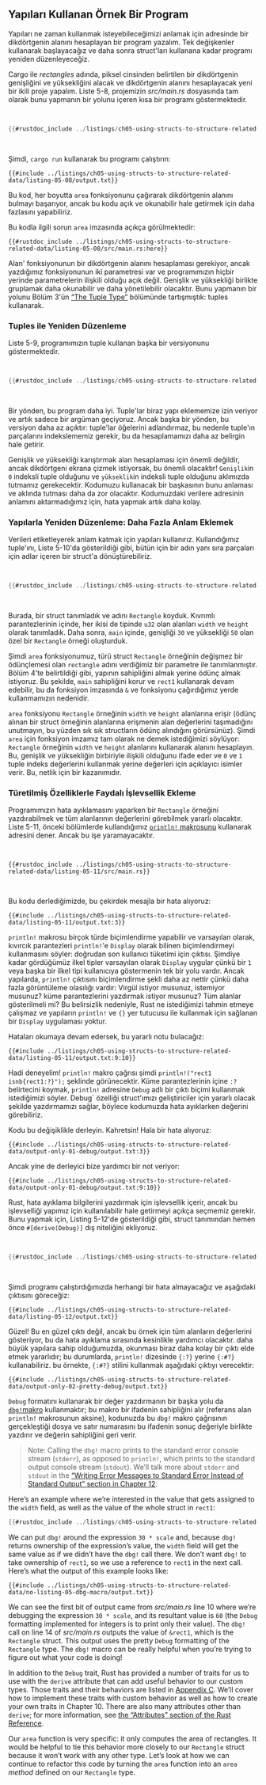## Yapıları Kullanan Örnek Bir Program

Yapıları ne zaman kullanmak isteyebileceğimizi anlamak için
adresinde bir dikdörtgenin alanını hesaplayan bir program yazalım. Tek değişkenler kullanarak başlayacağız ve
daha sonra struct'ları kullanana kadar programı yeniden düzenleyeceğiz.

Cargo ile _rectangles_ adında,
piksel cinsinden belirtilen bir dikdörtgenin genişliğini ve yüksekliğini alacak ve dikdörtgenin alanını
hesaplayacak yeni bir ikili proje yapalım. Liste 5-8, projemizin _src/main.rs_ dosyasında
tam olarak bunu yapmanın bir yolunu içeren kısa bir programı göstermektedir.

<Listing number="5-8" file-name="src/main.rs" caption="Calculating the area of a rectangle specified by separate width and height variables">

```rust
{{#rustdoc_include ../listings/ch05-using-structs-to-structure-related-data/listing-05-08/src/main.rs:all}}
```

</Listing>

Şimdi, `cargo run` kullanarak bu programı çalıştırın:

```console
{{#include ../listings/ch05-using-structs-to-structure-related-data/listing-05-08/output.txt}}
```

Bu kod, her boyutta
`area` fonksiyonunu çağırarak dikdörtgenin alanını bulmayı başarıyor, ancak bu kodu açık
ve okunabilir hale getirmek için daha fazlasını yapabiliriz.

Bu kodla ilgili sorun `area` imzasında açıkça görülmektedir:

```rust,ignore
{{#rustdoc_include ../listings/ch05-using-structs-to-structure-related-data/listing-05-08/src/main.rs:here}}
```

Alan' fonksiyonunun bir dikdörtgenin alanını hesaplaması gerekiyor, ancak yazdığımız
fonksiyonunun iki parametresi var ve
programımızın hiçbir yerinde parametrelerin ilişkili olduğu açık değil. Genişlik ve yüksekliği birlikte gruplamak daha okunabilir ve daha
yönetilebilir olacaktır. Bunu yapmanın bir yolunu
Bölüm 3'ün [“The Tuple Type”][the-tuple-type]<!-- ignore -->
bölümünde tartışmıştık: tuples kullanarak.

### Tuples ile Yeniden Düzenleme

Liste 5-9, programımızın tuple kullanan başka bir versiyonunu göstermektedir.

<Listing number="5-9" file-name="src/main.rs" caption="Specifying the width and height of the rectangle with a tuple">

```rust
{{#rustdoc_include ../listings/ch05-using-structs-to-structure-related-data/listing-05-09/src/main.rs}}
```

</Listing>

Bir yönden, bu program daha iyi. Tuple'lar biraz yapı eklememize izin veriyor ve
artık sadece bir argüman geçiyoruz. Ancak başka bir yönden, bu versiyon daha az
açıktır: tuple'lar öğelerini adlandırmaz, bu nedenle
tuple'ın parçalarını indekslememiz gerekir, bu da hesaplamamızı daha az belirgin hale getirir.

Genişlik ve yüksekliği karıştırmak alan hesaplaması için önemli değildir, ancak
dikdörtgeni ekrana çizmek istiyorsak, bu önemli olacaktır! `Genişlik`in `0` indeksli tuple olduğunu ve `yükseklik`in
indeksli tuple olduğunu
aklımızda tutmamız gerekecektir. Kodumuzu kullanacak bir başkasının bunu anlaması ve
aklında tutması daha da zor olacaktır. Kodumuzdaki verilere
adresinin anlamını aktarmadığımız için, hata yapmak artık daha kolay.

### Yapılarla Yeniden Düzenleme: Daha Fazla Anlam Eklemek

Verileri etiketleyerek anlam katmak için yapıları kullanırız. Kullandığımız
tuple'ını, Liste 5-10'da gösterildiği gibi, bütün için bir adın yanı sıra
parçaları için adlar içeren bir struct'a dönüştürebiliriz.

<Listing number="5-10" file-name="src/main.rs" caption="Defining a `Rectangle` struct">

```rust
{{#rustdoc_include ../listings/ch05-using-structs-to-structure-related-data/listing-05-10/src/main.rs}}
```

</Listing>

Burada, bir struct tanımladık ve adını `Rectangle` koyduk. Kıvrımlı
parantezlerinin içinde, her ikisi de
tipinde `u32` olan alanları `width` ve `height` olarak tanımladık. Daha sonra, `main` içinde, genişliği `30` ve yüksekliği `50` olan özel bir `Rectangle`
örneği oluşturduk.

Şimdi `area` fonksiyonumuz, türü struct `Rectangle`
örneğinin değişmez bir ödünçlemesi olan
`rectangle` adını verdiğimiz bir parametre ile tanımlanmıştır. Bölüm 4'te belirtildiği gibi, yapının sahipliğini
almak yerine ödünç almak istiyoruz. Bu şekilde, `main` sahipliğini korur ve
`rect1` kullanarak devam edebilir, bu da fonksiyon imzasında `&` ve fonksiyonu çağırdığımız yerde
kullanmamızın nedenidir.

`area` fonksiyonu `Rectangle`
örneğinin `width` ve `height` alanlarına erişir (ödünç alınan bir struct örneğinin alanlarına erişmenin
alan değerlerini taşımadığını unutmayın, bu yüzden sık sık structların ödünç alındığını görürsünüz). Şimdi `area` için
fonksiyon imzamız tam olarak ne demek istediğimizi söylüyor: `Rectangle` örneğinin `width` ve `height` alanlarını kullanarak
alanını hesaplayın. Bu,
genişlik ve yüksekliğin birbiriyle ilişkili olduğunu ifade eder ve `0` ve `1` tuple indeks değerlerini kullanmak yerine değerleri
için açıklayıcı isimler verir. Bu, netlik için bir
kazanımıdır.

### Türetilmiş Özelliklerle Faydalı İşlevsellik Ekleme

Programımızın hata ayıklamasını yaparken
bir `Rectangle` örneğini yazdırabilmek ve tüm alanlarının değerlerini görebilmek yararlı olacaktır. Liste 5-11,
önceki bölümlerde kullandığımız [`println!` makrosunu][println]<!-- ignore --> kullanarak
adresini dener. Ancak bu işe yaramayacaktır.

<Listing number="5-11" file-name="src/main.rs" caption="Attempting to print a `Rectangle` instance">

```rust,ignore,does_not_compile
{{#rustdoc_include ../listings/ch05-using-structs-to-structure-related-data/listing-05-11/src/main.rs}}
```

</Listing>

Bu kodu derlediğimizde, bu çekirdek mesajla bir hata alıyoruz:

```text
{{#include ../listings/ch05-using-structs-to-structure-related-data/listing-05-11/output.txt:3}}
```

`println!` makrosu birçok türde biçimlendirme yapabilir ve varsayılan olarak, kıvırcık
parantezleri `println!`'e `Display` olarak bilinen biçimlendirmeyi kullanmasını söyler: doğrudan son kullanıcı tüketimi için
çıktısı. Şimdiye kadar gördüğümüz ilkel tipler
varsayılan olarak `Display` uygular çünkü
bir `1` veya başka bir ilkel tipi kullanıcıya göstermenin tek bir yolu vardır. Ancak yapılarda,
`println!` çıktısını biçimlendirme şekli daha az nettir çünkü daha fazla
görüntüleme olasılığı vardır: Virgül istiyor musunuz, istemiyor musunuz? küme parantezlerini yazdırmak istiyor musunuz? Tüm alanlar gösterilmeli mi? Bu belirsizlik nedeniyle, Rust
ne istediğimizi tahmin etmeye çalışmaz ve yapıların `println!` ve `{}` yer tutucusu ile kullanmak için sağlanan bir
`Display` uygulaması yoktur.

Hataları okumaya devam edersek, bu yararlı notu bulacağız:

```text
{{#include ../listings/ch05-using-structs-to-structure-related-data/listing-05-11/output.txt:9:10}}
```

Hadi deneyelim! `println!` makro çağrısı şimdi `println!("rect1 isnb{rect1:?}");` şeklinde görünecektir. Küme parantezlerinin içine `:?` belirtecini koymak,
`println!` adresine `Debug` adlı bir çıktı biçimi kullanmak istediğimizi söyler. Debug` özelliği
struct'ımızı geliştiriciler için yararlı olacak şekilde yazdırmamızı sağlar, böylece kodumuzda hata ayıklarken değerini
görebiliriz.

Kodu bu değişiklikle derleyin. Kahretsin! Hala bir hata alıyoruz:

```text
{{#include ../listings/ch05-using-structs-to-structure-related-data/output-only-01-debug/output.txt:3}}
```

Ancak yine de derleyici bize yardımcı bir not veriyor:

```text
{{#include ../listings/ch05-using-structs-to-structure-related-data/output-only-01-debug/output.txt:9:10}}
```

Rust, hata ayıklama bilgilerini yazdırmak için işlevsellik içerir, ancak
bu işlevselliği yapımız için kullanılabilir hale getirmeyi açıkça seçmemiz gerekir.
Bunu yapmak için, Listing 5-12'de gösterildiği gibi,
struct tanımından hemen önce `#[derive(Debug)]` dış niteliğini ekliyoruz.

<Listing number="5-12" file-name="src/main.rs" caption="Adding the attribute to derive the `Debug` trait and printing the `Rectangle` instance using debug formatting">

```rust
{{#rustdoc_include ../listings/ch05-using-structs-to-structure-related-data/listing-05-12/src/main.rs}}
```

</Listing>

Şimdi programı çalıştırdığımızda herhangi bir hata almayacağız ve aşağıdaki
çıktısını göreceğiz:

```console
{{#include ../listings/ch05-using-structs-to-structure-related-data/listing-05-12/output.txt}}
```

Güzel! Bu en güzel çıktı değil, ancak bu örnek için
tüm alanların değerlerini gösteriyor, bu da hata ayıklama sırasında kesinlikle yardımcı olacaktır. daha büyük yapılara sahip olduğumuzda, okunması biraz daha kolay bir çıktı elde etmek yararlıdır;
bu durumlarda, `println!` dizesinde `{:?}` yerine `{:#?}` kullanabiliriz. bu örnekte, `{:#?}` stilini kullanmak aşağıdaki çıktıyı verecektir:

```console
{{#include ../listings/ch05-using-structs-to-structure-related-data/output-only-02-pretty-debug/output.txt}}
```

`Debug` formatını kullanarak bir değer yazdırmanın bir başka yolu da [`dbg!`makro][dbg]<!-- ignore --> kullanmaktır; bu makro bir ifadenin sahipliğini alır (referans alan `println!` makrosunun
aksine), kodunuzda bu `dbg!` makro çağrısının gerçekleştiği
dosya ve satır numarasını bu ifadenin
sonuç değeriyle birlikte yazdırır ve değerin sahipliğini geri verir.

> Note: Calling the `dbg!` macro prints to the standard error console stream
> (`stderr`), as opposed to `println!`, which prints to the standard output
> console stream (`stdout`). We’ll talk more about `stderr` and `stdout` in the
> [“Writing Error Messages to Standard Error Instead of Standard Output”
> section in Chapter 12][err]<!-- ignore -->.

Here’s an example where we’re interested in the value that gets assigned to the
`width` field, as well as the value of the whole struct in `rect1`:

```rust
{{#rustdoc_include ../listings/ch05-using-structs-to-structure-related-data/no-listing-05-dbg-macro/src/main.rs}}
```

We can put `dbg!` around the expression `30 * scale` and, because `dbg!`
returns ownership of the expression’s value, the `width` field will get the
same value as if we didn’t have the `dbg!` call there. We don’t want `dbg!` to
take ownership of `rect1`, so we use a reference to `rect1` in the next call.
Here’s what the output of this example looks like:

```console
{{#include ../listings/ch05-using-structs-to-structure-related-data/no-listing-05-dbg-macro/output.txt}}
```

We can see the first bit of output came from _src/main.rs_ line 10 where we’re
debugging the expression `30 * scale`, and its resultant value is `60` (the
`Debug` formatting implemented for integers is to print only their value). The
`dbg!` call on line 14 of _src/main.rs_ outputs the value of `&rect1`, which is
the `Rectangle` struct. This output uses the pretty `Debug` formatting of the
`Rectangle` type. The `dbg!` macro can be really helpful when you’re trying to
figure out what your code is doing!

In addition to the `Debug` trait, Rust has provided a number of traits for us
to use with the `derive` attribute that can add useful behavior to our custom
types. Those traits and their behaviors are listed in [Appendix C][app-c]<!--
ignore -->. We’ll cover how to implement these traits with custom behavior as
well as how to create your own traits in Chapter 10. There are also many
attributes other than `derive`; for more information, see [the “Attributes”
section of the Rust Reference][attributes].

Our `area` function is very specific: it only computes the area of rectangles.
It would be helpful to tie this behavior more closely to our `Rectangle` struct
because it won’t work with any other type. Let’s look at how we can continue to
refactor this code by turning the `area` function into an `area` _method_
defined on our `Rectangle` type.

[the-tuple-type]: ch03-02-data-types.html#the-tuple-type
[app-c]: appendix-03-derivable-traits.md
[println]: ../std/macro.println.html
[dbg]: ../std/macro.dbg.html
[err]: ch12-06-writing-to-stderr-instead-of-stdout.html
[attributes]: ../reference/attributes.html
